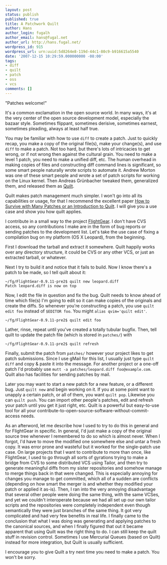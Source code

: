 ```yaml
---
layout: post
status: publish
published: true
title: A Patchwork Quilt
author: Hans
author_login: fugalh
author_email: hans@fugal.net
author_url: http://hans.fugal.net/
wordpress_id: 915
wordpress_url: urn:uuid:5d8264e8-119d-44c1-80c9-b916615a5540
date: '2007-12-15 10:29:59.000000000 -08:00'
tags:
- diff
- quilt
- patch
- oss
- vcs
comments: []
---
```

<p>"Patches welcome!"</p>

<p>It's a common exclamation in the open source world. In many ways, it's at the very center of the open source development model, especially the bazaar style. Sometimes flippant, sometimes derisive, sometimes earnest, sometimes pleading, always at least half true.</p>

<p>You may be familiar with how to use <code>diff</code> to create a patch. Just to quickly recap, you make a copy of the original file(s), make your change(s), and use <code>diff</code> to make a patch. Not too hard, but there's lots of intricacies to get wrong, or if not wrong then against the cultural grain. You need to make a level 1 patch, you need to make a unified diff, etc. The human overhead in making copies of files and constructing diff command lines is significant, so some smart people naturally wrote scripts to automate it. Andrew Morton was one of these smart people and wrote a set of patch scripts for working on the Linux kernel. Then Andreas Grünbacher tweaked them, generalized them, and released them as <a href="http://savannah.nongnu.org/projects/quilt">Quilt</a>.</p>

<p>Quilt makes patch management much simpler. I won't go into all its capabilities or usage, for that I recommend the excellent paper <a href="http://hans.fugal.net/quilt.pdf">How to Survive with Many Patches or an Introduction to Quilt</a>. I will give you a use case and show you how quilt applies.</p>

<p>I contribute in a small way to the project <a href="http://flightgear.org">FlightGear</a>. I don't have CVS access, so any contributions I make are in the form of bug reports or sending patches to the development list. Let's take the use case of fixing a compilation bug on my platform (OS X Leopard), from the beginning.</p>

<p>First I download the tarball and extract it somewhere. Quilt happily works over
any directory structure, it could be CVS or any other VCS, or just an extracted
tarball, or whatever.</p>

<p>Next I try to build it and notice that it fails to build. Now I know there's a patch to be made, so I tell quilt about it:</p>

<pre><code>~/fg/FlightGear-0.9.11-pre2$ quilt new leopard.diff
Patch leopard.diff is now on top
</code></pre>

<p>Now, I edit the file in question and fix the bug. Quilt needs to know ahead of time which file(s) I'm going to edit so it can make copies of the originals and create the diffs. So whenever you're constructing a patch, you use <code>quilt edit foo</code> instead of <code>$EDITOR foo</code>. You might <code>alias qvim='quilt edit'</code>. </p>

<pre><code>~/fg/FlightGear-0.9.11-pre2$ quilt edit foo
</code></pre>

<p>Lather, rinse, repeat until you've created a totally tubular bugfix. Then, tell quilt to update the patch file (which is stored in <code>patches/</code>) with</p>

<pre><code>~/fg/FlightGear-0.9.11-pre2$ quilt refresh
</code></pre>

<p>Finally, submit the patch from <code>patches/</code> however your project likes to get patch submissions. Since I use gMail for this list, I usually just type <code>quilt diff</code> and copy &amp; paste it into the message. For another project or a one-off patch I'd probably use <code>mutt -a patches/leopard.diff foo@example.com</code>. Quilt also has facilities for sending patches by mail.</p>

<p>Later you may want to start a new patch for a new feature, or a different bug. Just <code>quilt new</code> and begin working on it. If you at some point want to unapply a certain patch, or all of them, you want <code>quilt pop</code>. Likewise you can <code>quilt push</code>. You can import other people's patches, edit and refresh your patch until you get it just right, etc. Quilt is a powerful but easy-to-use tool for all your contribute-to-open-source-software-without-commit-access needs.</p>

<p>As an afterword, let me describe how I used to try to do this in general and for FlightGear in specific. In general, I'd just make a copy of the original source tree whenever I remembered to do so which is almost never. When I forgot, I'd have to move the modified one somewhere else and untar a fresh copy. It was error prone and wasteful but it worked for the single-patch use case. On large projects that I want to contribute to more than once, like FlightGear, I used to go through all sorts of gyrations trying to make a bridge from CVS to some distributed VCS using Tailor, and then try to generate meaningful diffs from my sister repositories and somehow manage to merge things back in that were changed. This is especially annoying for changes you manage to get committed, which all of a sudden are conflicts (depending on how smart the merger is and whether they modified your patch or applied it as-is). Then, I ran into the very annoying disadvantage that several other people were doing the same thing, with the same VCSes, and yet we couldn't interoperate because we had all set up our own tailor scripts and the repositories were completely independent even though semantically they were just branches of the same thing. It got very complicated and had very few benefits in real life. I finally came to the conclusion that what I was doing was generating and applying patches to the canonical sources, and when I finally figured that out it became apparent that using Quilt was the right thing to do. I can still keep the quilt stuff in revision control. Sometimes I use Mercurial Queues (based on Quilt) instead for more integration, but Quilt is usually sufficient.</p>

<p>I encourage you to give Quilt a try next time you need to make a patch. You won't be sorry.</p>
